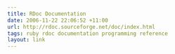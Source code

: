 ```yaml
---
title: RDoc Documentation
date: 2006-11-22 22:06:52 +11:00
url: http://rdoc.sourceforge.net/doc/index.html
tags: ruby rdoc documentation programming reference
layout: link
---
```

